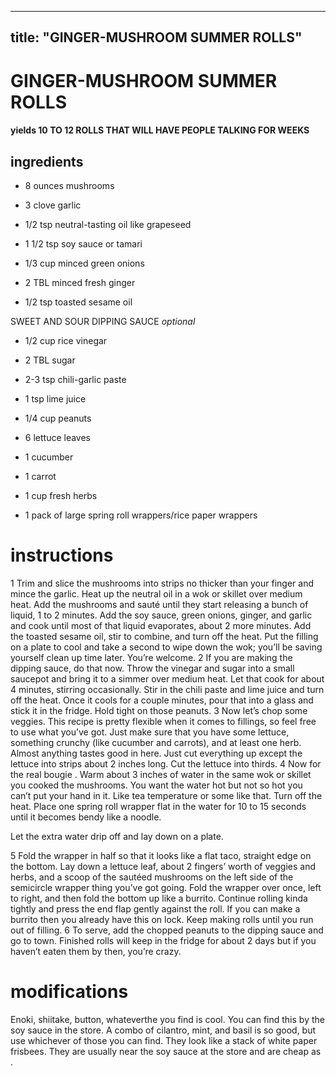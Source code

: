 

	
---
title: "GINGER-MUSHROOM SUMMER ROLLS"
---
# GINGER-MUSHROOM SUMMER ROLLS
#### yields 10 TO 12 ROLLS THAT WILL HAVE PEOPLE TALKING FOR WEEKS
## ingredients
* 8 ounces mushrooms

* 3 clove garlic

* 1/2 tsp neutral-tasting oil like grapeseed

* 1 1/2 tsp soy sauce or tamari

* 1/3 cup minced green onions

* 2 TBL minced fresh ginger

* 1/2 tsp toasted sesame oil

SWEET AND SOUR DIPPING SAUCE *optional*
* 1/2 cup rice vinegar

* 2 TBL sugar

* 2-3 tsp chili-garlic paste

* 1 tsp lime juice

* 1/4 cup peanuts

* 6 lettuce leaves

* 1 cucumber

* 1 carrot

* 1 cup fresh herbs

* 1 pack of large spring roll wrappers/rice paper wrappers


# instructions
1 Trim and slice the mushrooms into strips no thicker than your finger and mince the garlic.
Heat up the neutral oil in a wok or skillet over medium heat. Add the mushrooms and sauté
until they start releasing a bunch of liquid, 1 to 2 minutes. Add the soy sauce, green onions,
ginger, and garlic and cook until most of that liquid    evaporates, about 2 more minutes.
Add the toasted sesame oil, stir to combine, and turn off the heat. Put the filling on a plate to
cool and take a second to wipe down the wok; you’ll be saving yourself clean up time later.
You’re  welcome.
2 If you are making the dipping sauce, do that    now. Throw the vinegar and sugar into a
small saucepot and bring it to a simmer over medium heat. Let that cook for about 4 minutes,
stirring occasionally. Stir in the chili paste and lime juice and turn off the heat. Once it cools
for a couple minutes, pour that    into a glass and stick it in the fridge. Hold tight on those
peanuts.
3 Now let’s chop some  veggies. This recipe is pretty flexible when it comes to fillings,
so feel free to use what you’ve got. Just make sure that you have some lettuce, something
crunchy (like cucumber and carrots), and at least one herb. Almost anything tastes good in
here. Just cut everything up except the lettuce into strips about 2 inches long. Cut the lettuce
into thirds.
4 Now for the real bougie   . Warm about 3 inches of water in the same wok or skillet you
cooked the mushrooms. You want the water hot but not so hot you can’t put your hand in it.
Like tea temperature or some    like that. Turn off the heat. Place one spring roll wrapper
flat in the water for 10 to 15 seconds until it becomes bendy like a noodle. 

Let the extra water drip off and lay down on a plate.

5 Fold the wrapper in half so that it looks like a flat taco, straight edge on the bottom. Lay
down a lettuce leaf, about 2 fingers’ worth of veggies and herbs, and a scoop of the sautéed
mushrooms on the left side of the semicircle wrapper thing you’ve got going. Fold the wrapper
over once, left to right, and then fold the bottom up like a burrito. Continue rolling kinda
tightly and press the end flap gently against the roll. If you can make a burrito then you already
have this    on lock. Keep making rolls until you run out of filling.
6 To serve, add the chopped peanuts to the dipping sauce and go to town. Finished rolls will
keep in the fridge for about 2 days but if you haven’t eaten them by then, you’re  crazy.

# modifications

Enoki, shiitake, button, whateverthe  you find is cool.
 You can find this by the soy sauce in the store.
 A combo of cilantro, mint, and basil is so  good, but use whichever of those you can find.
 They look like a stack of white paper frisbees. They are usually near the soy sauce at the store and are cheap as  .
	
	
